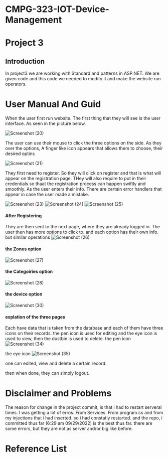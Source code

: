 # CMPG-323-IOT-Device-Management

# Project 3

## Introduction
In project3 we are working with Standard and patterns in ASP.NET.
We are given code and this code we needed to modify it and make the website run operators.


# User Manual And Guid

When the user first run website. The first thing that they will see is the user interface.
As seen in the picture below.

![Screenshot (20)](https://user-images.githubusercontent.com/73006104/192936466-111d64a1-acc9-4746-8650-bd15c576397b.png)



The user can use their mouse to click the three options on the side.
As they over the options, A finger like icon appears that allows them to choose, their desired optins


![Screenshot (21)](https://user-images.githubusercontent.com/73006104/192936423-2a02b581-48fe-4893-9f48-e25aad33c0d2.png)


They first need to register.
So they will click on register and that is what will appear on the registration page.
THey will also require to put in their credentials so thaat the registration process can happen swiftly and smoothly. 
As the user enters their info. There are certain error handlers that appear in case the user made a mistake.

![Screenshot (23)](https://user-images.githubusercontent.com/73006104/192936906-e6d0f209-edaa-4411-89b8-a824829687c9.png)
![Screenshot (24)](https://user-images.githubusercontent.com/73006104/192936932-a397a8bd-35c2-4c0f-91c3-212a8795a19d.png)
![Screenshot (25)](https://user-images.githubusercontent.com/73006104/192936942-d4668c52-5d1f-44e4-af93-3ae2c27c3cbd.png)

#### After Registering
They are then sent to the next page, where they are already logged in.
The user then has more options to click to.
and each option has their own info.
but similar operations
![Screenshot (26)](https://user-images.githubusercontent.com/73006104/192937134-9cafb56b-8881-4958-b5e5-c9db89e8b70d.png)

#### the Zones option
![Screenshot (27)](https://user-images.githubusercontent.com/73006104/192937175-e5fb567d-077b-45fe-86c8-5c6a16504b9b.png)

#### the Categoiries option
![Screenshot (28)](https://user-images.githubusercontent.com/73006104/192937201-5831cfad-77bc-41df-a7b3-330da3b16fb3.png)

#### the device option

![Screenshot (30)](https://user-images.githubusercontent.com/73006104/192937258-1e5cba99-0c8a-47f3-828c-4bc30ef00a1f.png)

#### explation of the three pages
Each have data that is taken from the database and each of them have three icons on their records.
the pen icon is used for editing and the eye icon is used to view, then the dustbin is used to delete.
the pen icon
![Screenshot (34)](https://user-images.githubusercontent.com/73006104/192937727-69d2b4b7-193c-4a58-9080-1e5b7b9d91a1.png)


the eye icon 
![Screenshot (35)](https://user-images.githubusercontent.com/73006104/192937746-8a9c20bd-0b08-48e5-8ed3-6b1c04a92ef1.png)

one can edited, view and delete a certain record.

then when done, they can simply logout.


# Disclaimer and Problems
The reason for change in the project commit, is that i had to restart serveral times. I was getting a lot of erros. From Services. From program.cs and from my injections that i had inserted. so i had constatly restarted. and the repo, i committed thus far (6:29 am 09/29/2022) is the best thus far.
there are some errors, but they are not as server and/or big like before.




# Reference List
